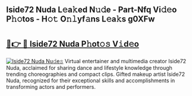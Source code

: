## Iside72 Nuda L𝚎a𝚔ed N𝚞𝚍e - Part-Nfq Vi𝚍𝚎o P𝚑𝚘tos - H𝚘𝚝 O𝚗𝚕yf𝚊ns L𝚎a𝚔s g0XFw

# <h2><a href="http://kf4skr.oniu.top/?m=Iside72+Nuda">🔗👉 🔴 Iside72 Nuda P𝚑ot𝚘𝚜 V𝚒d𝚎o</a></h2>

[![Iside72 Nuda Nu𝚍e𝚜](https://i.imgur.com/0qMVB7G.gif)](http://kf4skr.oniu.top/?m=Iside72+Nuda)
Virtual entertainer and multimedia creator Iside72 Nuda, acclaimed for sharing dance and lifestyle knowledge through trending choreographies and compact clips. Gifted makeup artist Iside72 Nuda, recognized for their exceptional skills and accomplishments in transforming actors and performers.  
